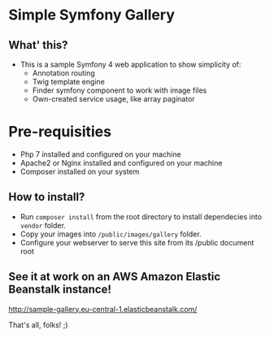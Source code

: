 Simple Symfony Gallery
======================

## What' this?
- This is a sample Symfony 4 web application to show simplicity of:
	- Annotation routing
	- Twig template engine
	- Finder symfony component to work with image files
	- Own-created service usage, like array paginator

# Pre-requisities
- Php 7 installed and configured on your machine
- Apache2 or Nginx installed and configured on your machine
- Composer installed on your system

## How to install?
- Run `composer install` from the root directory to install dependecies into `vendor` folder.
- Copy your images into `/public/images/gallery` folder.
- Configure your webserver to serve this site from its /public document root

## See it at work on an AWS Amazon Elastic Beanstalk instance!
http://sample-gallery.eu-central-1.elasticbeanstalk.com/

That's all, folks! ;)
